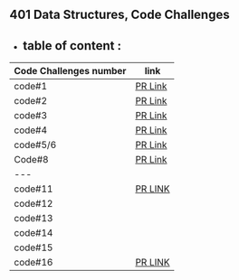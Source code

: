 
## 401 Data Structures, Code Challenges

 * ## table of content :


| Code Challenges number |  link |
------------------|-----------------|
code#1  | [PR Link](https://github.com/Suzan-Hiary/data-structures-and-algorithms/pull/19)
code#2 |[PR Link](https://github.com/Suzan-Hiary/data-structures-and-algorithms/pull/21)
code#3| [PR Link](https://github.com/Suzan-Hiary/data-structures-and-algorithms/pull/20)|
code#4 | [PR Link](https://github.com/Suzan-Hiary/data-structures-and-algorithms/pull/22)|
code#5/6 | [PR Link](https://github.com/Suzan-Hiary/data-structures-and-algorithms/pull/23)|
Code#8 | [PR Link](https://github.com/Suzan-Hiary/data-structures-and-algorithms/pull/24)|
|---|
code#11 | [PR LINK](https://github.com/Suzan-Hiary/data-structures-and-algorithms/pull/26)|
code#12 | |
code#13 | |
code#14 | | 
code#15 | |
code#16 | [PR LINK ]()
